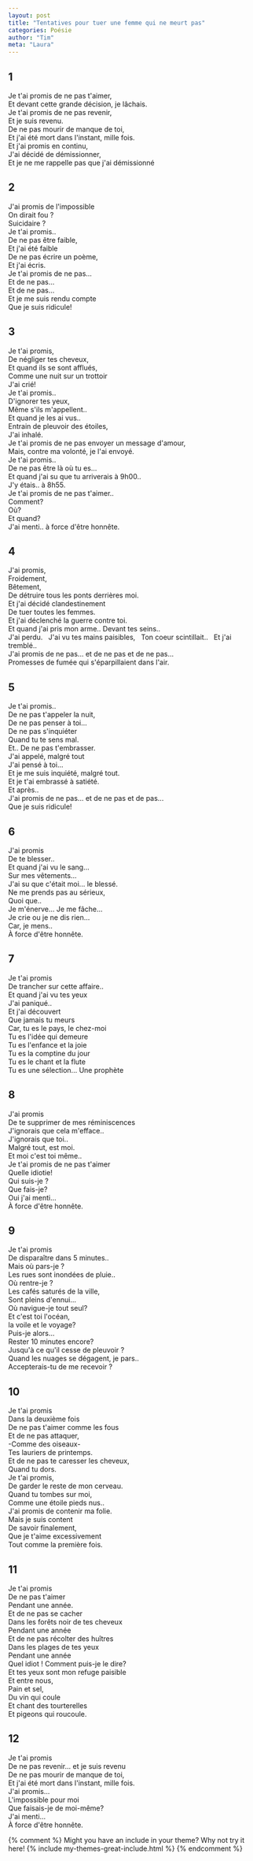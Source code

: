 ```yaml
---
layout: post
title: "Tentatives pour tuer une femme qui ne meurt pas"
categories: Poésie
author: "Tim"
meta: "Laura"
---
```


## 1

Je t'ai promis de ne pas t'aimer,  
Et devant cette grande décision, je lâchais.  
Je t'ai promis de ne pas revenir,  
Et je suis revenu.  
De ne pas mourir de manque de toi,  
Et j'ai été mort dans l'instant, mille fois.  
Et j'ai promis en continu,  
J'ai décidé de démissionner,  
Et je ne me rappelle pas que j'ai démissionné  

## 2 

J'ai promis de l'impossible  
On dirait fou ?  
Suicidaire ?  
Je t'ai promis..  
De ne pas être faible,  
Et j'ai été faible  
De ne pas écrire un poème,  
Et j'ai écris.  
Je t'ai promis de ne pas...   
Et de ne pas...  
Et de ne pas...   
Et je me suis rendu compte  
Que je suis ridicule!  

## 3
Je t'ai promis,   
De négliger tes cheveux,   
Et quand ils se sont afflués,   
Comme une nuit sur un trottoir  
J'ai crié!   
Je t'ai promis..   
D'ignorer tes yeux,  
Même s'ils m'appellent..  
Et quand je les ai vus..  
Entrain de pleuvoir des étoiles,  
J'ai inhalé.  
Je t'ai promis de ne pas envoyer un message d'amour,  
Mais, contre ma volonté, je l'ai envoyé.  
Je t'ai promis..  
De ne pas être là où tu es...  
Et quand j'ai su que tu arriverais à 9h00..  
J'y étais.. à 8h55.  
Je t'ai promis de ne pas t'aimer..  
Comment?  
Où?  
Et quand?  
J'ai menti.. à force d'être honnête.  

## 4 
J'ai promis,   
Froidement,   
Bêtement,  
De détruire tous les ponts derrières moi.  
Et j'ai décidé clandestinement   
De tuer toutes les femmes.  
Et j'ai déclenché la guerre contre toi.  
Et quand j'ai pris mon arme.. Devant tes seins..  
J'ai perdu.  
J'ai vu tes mains paisibles,   
Ton coeur scintillait..  
Et j'ai tremblé..  
J'ai promis de ne pas... et de ne pas et de ne pas...  
Promesses de fumée qui s'éparpillaient dans l'air.  

## 5  
Je t'ai promis..   
De ne pas t'appeler la nuit,  
De ne pas penser à toi...  
De ne pas s'inquiéter  
Quand tu te sens mal.  
Et.. De ne pas t'embrasser.  
J'ai appelé, malgré tout   
J'ai pensé à toi...  
Et je me suis inquiété, malgré tout.  
Et je t'ai embrassé à satiété.  
Et après..  
J'ai promis de ne pas... et de ne pas et de pas...  
Que je suis ridicule!  

## 6 
J'ai promis   
De te blesser..  
Et quand j'ai vu le sang...  
Sur mes vêtements...  
J'ai su que c'était moi... le blessé.  
Ne me prends pas au sérieux,  
Quoi que..  
Je m'énerve... Je me fâche...  
Je crie ou je ne dis rien...    
Car, je mens..   
À force d'être honnête.  
 
## 7
Je t'ai promis  
De trancher sur cette affaire..  
Et quand j'ai vu tes yeux  
J'ai paniqué..  
Et j'ai découvert   
Que jamais tu meurs   
Car, tu es le pays, le chez-moi  
Tu es l'idée qui demeure   
Tu es l'enfance et la joie  
Tu es la comptine du jour  
Tu es le chant et la flute   
Tu es une sélection... Une prophète   

## 8
J'ai promis   
De te supprimer de mes réminiscences   
J'ignorais que cela m'efface..  
J'ignorais que toi..  
Malgré tout, est moi.  
Et moi c'est toi même..  
Je t'ai promis de ne pas t'aimer  
Quelle idiotie!  
Qui suis-je ?  
Que fais-je?   
Oui j'ai menti...   
À force d'être honnête.  

## 9
Je t'ai promis   
De disparaître dans 5 minutes..   
Mais où pars-je ?  
Les rues sont inondées de pluie..  
Où rentre-je ?  
Les cafés saturés de la ville,   
Sont pleins d'ennui...  
Où navigue-je tout seul?  
Et c'est toi l'océan,  
la voile et le voyage?  
Puis-je alors...  
Rester 10 minutes encore?  
Jusqu'à ce qu'il cesse de pleuvoir ?  
Quand les nuages se dégagent, je pars..  
Accepterais-tu de me recevoir ?  

## 10
Je t'ai promis  
Dans la deuxième fois  
De ne pas t'aimer comme les fous  
Et de ne pas attaquer,   
-Comme des oiseaux-  
Tes lauriers de printemps.  
Et de ne pas te caresser les cheveux,  
Quand tu dors.  
Je t'ai promis,  
De garder le reste de mon cerveau.  
Quand tu tombes sur moi,   
Comme une étoile pieds nus..   
J'ai promis de contenir ma folie.  
Mais je suis content   
De savoir finalement,  
Que je t'aime excessivement   
Tout comme la première fois.  

## 11
Je t'ai promis   
De ne pas t'aimer   
Pendant une année.   
Et de ne pas se cacher   
Dans les forêts noir de tes cheveux   
Pendant une année   
Et de ne pas récolter des huîtres   
Dans les plages de tes yeux  
Pendant une année   
Quel idiot ! Comment puis-je le dire?  
Et tes yeux sont mon refuge paisible   
Et entre nous,  
Pain et sel,  
Du vin qui coule   
Et chant des tourterelles   
Et pigeons qui roucoule.   

## 12
Je t'ai promis   
De ne pas revenir... et je suis revenu  
De ne pas mourir de manque de toi,  
Et j'ai été mort dans l'instant, mille fois.  
J'ai promis...   
L'impossible pour moi  
Que faisais-je de moi-même?  
J'ai menti...   
À force d'être honnête.   

{% comment %}
Might you have an include in your theme? Why not try it here!
{% include my-themes-great-include.html %}
{% endcomment %}

